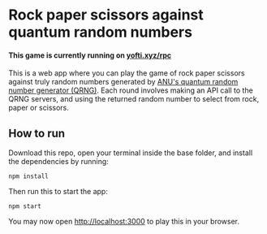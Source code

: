 # Rock paper scissors against quantum random numbers

#### This game is currently running on [yofti.xyz/rpc](https://www.yofti.xyz/rps)

This is a web app where you can play the game of rock paper scissors against truly random numbers generated by [ANU's quantum random number generator (QRNG)](https://quantumnumbers.anu.edu.au/). Each round involves making an API call to the QRNG servers, and using the returned random number to select from rock, paper or scissors.

## How to run

Download this repo, open your terminal inside the base folder, and install the dependencies by running:
```
npm install
```

Then run this to start the app:
```
npm start
```

You may now open [http://localhost:3000](http://localhost:3000) to play this in your browser.

